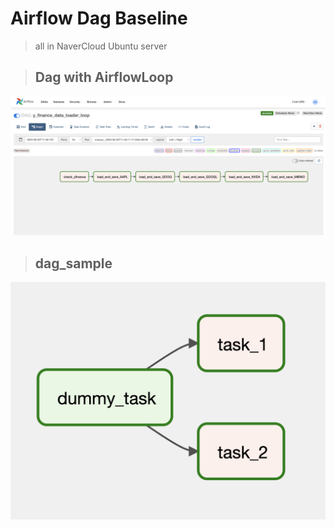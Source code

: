 # Airflow Dag Baseline
> all in NaverCloud Ubuntu server


> ## Dag with AirflowLoop
<p align="center">
  <img src="imgs/dag_yfinance_loop.png" />
</p>




> ## dag_sample
<p align="center">
  <img src="imgs/dag_sample.png" />
</p>

